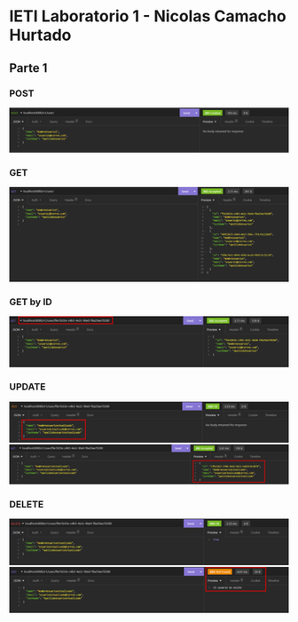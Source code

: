 # IETI Laboratorio 1 - Nicolas Camacho Hurtado

## Parte 1

### POST

![](https://github.com/Haatom/IETI-Laboratorio-1/blob/main/img/Parte%201/POST.png)

### GET

![](https://github.com/Haatom/IETI-Laboratorio-1/blob/main/img/Parte%201/GET.png)

### GET by ID

![](https://github.com/Haatom/IETI-Laboratorio-1/blob/main/img/Parte%201/GETID.png)

### UPDATE

![](https://github.com/Haatom/IETI-Laboratorio-1/blob/main/img/Parte%201/UPDATE1.png)
![](https://github.com/Haatom/IETI-Laboratorio-1/blob/main/img/Parte%201/UPDATE2.png)

### DELETE

![](https://github.com/Haatom/IETI-Laboratorio-1/blob/main/img/Parte%201/DELETE1.png)
![](https://github.com/Haatom/IETI-Laboratorio-1/blob/main/img/Parte%201/DELETE2.png)
